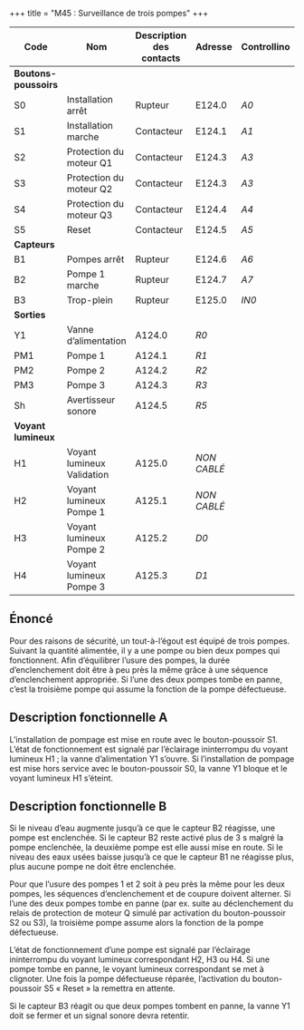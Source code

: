 +++
title = "M45 : Surveillance de trois pompes"
+++

Code|Nom|Description des contacts|Adresse|Controllino
|---|---|---|---|---|
|**Boutons-poussoirs**|||
S0|Installation arrêt|Rupteur|E124.0|*A0*
S1|Installation marche|Contacteur|E124.1|*A1*
S2|Protection du moteur Q1|Contacteur|E124.3|*A3*
S3|Protection du moteur Q2|Contacteur|E124.3|*A3*
S4|Protection du moteur Q3|Contacteur|E124.4|*A4*
S5|Reset|Contacteur|E124.5|*A5*
|**Capteurs**|||
B1|Pompes arrêt|Rupteur|E124.6|*A6*
B2|Pompe 1 marche|Rupteur|E124.7|*A7*
B3|Trop-plein|Rupteur|E125.0|*IN0*
|**Sorties**|||
Y1|Vanne d’alimentation|A124.0|*R0*
PM1|Pompe 1|A124.1|*R1*
PM2|Pompe 2|A124.2|*R2*
PM3|Pompe 3|A124.3|*R3*
Sh|Avertisseur sonore|A124.5|*R5*
|**Voyant lumineux**|||
H1|Voyant lumineux Validation|A125.0|*NON CABLÉ*
H2|Voyant lumineux Pompe 1|A125.1|*NON CABLÉ*
H3|Voyant lumineux Pompe 2|A125.2|*D0*
H4|Voyant lumineux Pompe 3|A125.3|*D1*

## Énoncé

Pour des raisons de sécurité, un tout-à-l’égout est équipé de trois pompes. Suivant la quantité alimentée, il y a une pompe ou bien deux pompes qui fonctionnent. Afin d’équilibrer l’usure des pompes, la durée d’enclenchement doit être à peu près la même grâce à une séquence d’enclenchement appropriée. Si l’une des deux pompes tombe en panne, c’est la troisième pompe qui assume la fonction de la pompe défectueuse.

## Description fonctionnelle A

L’installation de pompage est mise en route avec le bouton-poussoir S1. L’état de fonctionnement est signalé par l’éclairage ininterrompu du voyant lumineux H1 ; la vanne d’alimentation Y1 s’ouvre. Si l’installation de pompage est mise hors service avec le bouton-poussoir S0, la vanne Y1 bloque et le voyant lumineux H1 s’éteint.

## Description fonctionnelle B

Si le niveau d’eau augmente jusqu’à ce que le capteur B2 réagisse, une pompe est enclenchée. Si le capteur B2 reste activé plus de 3 s malgré la pompe enclenchée, la deuxième pompe est elle aussi mise en route. Si le niveau des eaux usées baisse jusqu’à ce que le capteur B1 ne réagisse plus, plus aucune pompe ne doit être enclenchée.

Pour que l’usure des pompes 1 et 2 soit à peu près la même pour les deux pompes, les séquences d’enclenchement et de coupure doivent alterner. Si l’une des deux pompes tombe en panne (par ex. suite au déclenchement du relais de protection de moteur Q simulé par activation du bouton-poussoir S2 ou S3), la troisième pompe assume alors la fonction de la pompe défectueuse.

L’état de fonctionnement d’une pompe est signalé par l’éclairage ininterrompu du voyant lumineux correspondant H2, H3 ou H4. Si une pompe tombe en panne, le voyant lumineux correspondant se met à clignoter. Une fois la pompe défectueuse réparée, l’activation du bouton-poussoir S5 « Reset » la remettra en attente.

Si le capteur B3 réagit ou que deux pompes tombent en panne, la vanne Y1 doit se fermer et un signal
sonore devra retentir.
